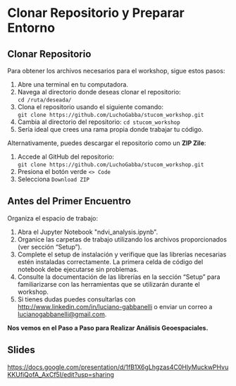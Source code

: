 # Clonar Repositorio y Preparar Entorno

## Clonar Repositorio

Para obtener los archivos necesarios para el workshop, sigue estos pasos:

1.  Abre una terminal en tu computadora.
2.	Navega al directorio donde deseas clonar el repositorio:\
    `cd /ruta/deseada/`
3.	Clona el repositorio usando el siguiente comando:\
    `git clone https://github.com/LuchoGabba/stucom_workshop.git`
4.	Cambia al directorio del repositorio:
    `cd stucom_workshop`
5. Sería ideal que crees una rama propia donde trabajar tu código.

Alternativamente, puedes descargar el repositorio como un **ZIP Zile**:

1.  Accede al GitHub del repositorio:\
    `git clone https://github.com/LuchoGabba/stucom_workshop.git`
2.	Presiona el botón verde `<> Code`
3.  Selecciona `Download ZIP`


## Antes del Primer Encuentro

Organiza el espacio de trabajo:

1.  Abra el Jupyter Notebook "ndvi_analysis.ipynb".
2.  Organice las carpetas de trabajo utilizando los archivos proporcionados (ver sección “Setup”).
3.  Complete el setup de instalación y verifique que las librerías necesarias estén instaladas correctamente. La primera celda de código del notebook debe ejecutarse sin problemas.
4.  Consulte la documentación de las librerías en la sección “Setup” para familiarizarse con las herramientas que se utilizarán durante el workshop.
5. Si tienes dudas puedes consultarlas con http://www.linkedin.com/in/luciano-gabbanelli o enviar un correo a lucianogabbanelli@gmail.com. 

**Nos vemos en el Paso a Paso para Realizar Análisis Geoespaciales.**

## Slides

https://docs.google.com/presentation/d/1fB1X6gLhgzas4C0HlyMuckwPHvuKKUfiQofA_AxCf5I/edit?usp=sharing